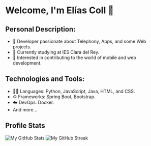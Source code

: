 # Welcome, I'm Elías Coll 🤗

## Personal Description:
- 🌱 Developer passionate about Telephony, Apps, and some Web projects.  
- 🔭 Currently studying at IES Clara del Rey.  
- 🚀 Interested in contributing to the world of mobile and web development.  

## Technologies and Tools:
- 🧑‍💻 Languages: Python, JavaScript, Java, HTML, and CSS.  
- ⚙️ Frameworks: Spring Boot, Bootstrap.  
- ☁️ DevOps: Docker.  
- And more...  

## Profile Stats
![My GitHub Stats](https://github-readme-stats.vercel.app/api?username=EliasColl&theme=prussian&show_icons=true&hide_border=false&count_private=true)
![My GitHub Streak](https://github-readme-streak-stats.herokuapp.com/?user=EliasColl&theme=prussian&hide_border=false)
